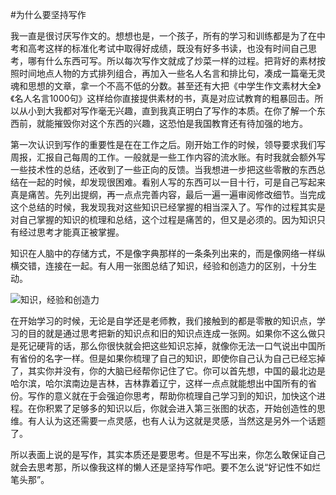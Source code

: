 #为什么要坚持写作

我一直是很讨厌写作文的。想想也是，一个孩子，所有的学习和训练都是为了在中考和高考这样的标准化考试中取得好成绩，既没有好多书读，也没有时间自己思考，哪有什么东西可写。所以每次写作文就成了炒菜一样的过程。把背好的素材按照时间地点人物的方式排列组合，再加入一些名人名言和排比句，凑成一篇毫无灵魂和思想的文章，拿一个不高不低的分数。甚至还有大把《中学生作文素材大全》《名人名言1000句》这样给你直接提供素材的书，真是对应试教育的粗暴回击。所以从小到大我都对写作毫无兴趣，直到我真正明白了写作的本质。在你了解一个东西前，就能摧毁你对这个东西的兴趣，这恐怕是我国教育还有待加强的地方。

第一次认识到写作的重要性是在在工作之后。刚开始工作的时候，领导要求我们写周报，汇报自己每周的工作。一般就是一些工作内容的流水账。有时我就会额外写一些技术性的总结，还收到了一些正向的反馈。当我想进一步把这些零散的东西总结在一起的时候，却发现很困难。看别人写的东西可以一目十行，可是自己写起来真是痛苦。先列出提纲，再一点点完善内容，最后一遍一遍审阅修改细节。当完成这个总结的时候，我发现我对这些知识已经掌握的相当深入了。写作的过程其实是对自己掌握的知识的梳理和总结，这个过程是痛苦的，但又是必须的。因为知识只有经过思考才能真正被掌握。

知识在人脑中的存储方式，不是像字典那样的一条条列出来的，而是像网络一样纵横交错，连接在一起。有人用一张图总结了知识，经验和创造力的区别，十分生动。

![知识，经验和创造力](http://xjq314.com/knowledge.jpg)

在开始学习的时候，无论是自学还是老师教，我们接触到的都是零散的知识点，学习的目的就是通过思考把新的知识点和旧的知识点连成一张网。如果你不这么做只是死记硬背的话，那么你很快就会把这些知识忘掉，就像你无法一口气说出中国所有省份的名字一样。但是如果你梳理了自己的知识，即使你自己认为自己已经忘掉了，其实你并没有，你的大脑已经帮你记住了它。你可以首先想，中国的最北边是哈尔滨，哈尔滨南边是吉林，吉林靠着辽宁，这样一点点就能想出中国所有的省份。写作的意义就在于会强迫你思考，帮助你梳理自己学习到的知识，加快这个进程。在你积累了足够多的知识以后，你就会进入第三张图的状态，开始创造性的思维。有人认为这还需要一点灵感，也有人认为这就是灵感，当然这是另外一个话题了。

所以表面上说的是写作，其实本质还是要思考。但是不写出来，你怎么敢保证自己就会去思考那，所以像我这样的懒人还是坚持写作吧。要不怎么说“好记性不如烂笔头那”。
